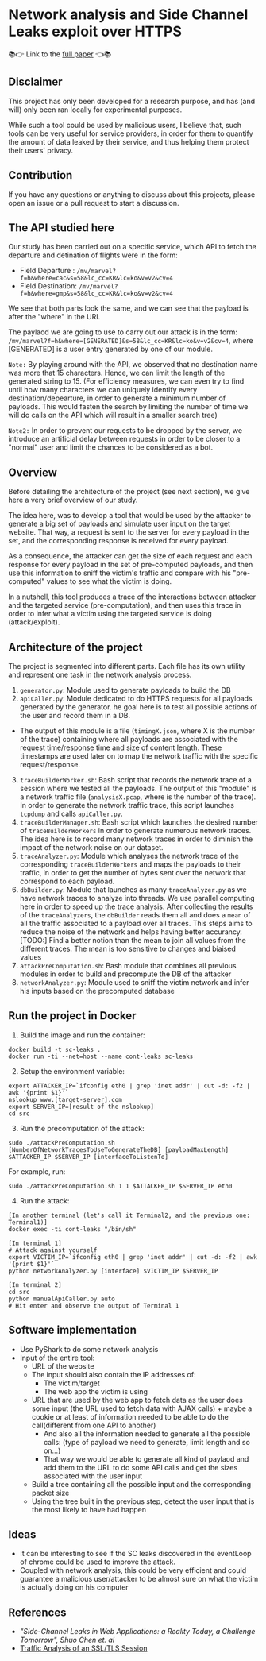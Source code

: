 # Network analysis and Side Channel Leaks exploit over HTTPS

📚👉 Link to the [full paper](./paper/paper.pdf) 👈📚

## Disclaimer

This project has only been developed for a research purpose, and has (and will) only been ran locally for experimental purposes.

While such a tool could be used by malicious users, I believe that, such tools can be very useful for service providers, in order for them to quantify the amount of data leaked by their service, and thus helping them protect their users' privacy.

## Contribution

If you have any questions or anything to discuss about this projects, please open an issue or a pull request to start a discussion.

## The API studied here

Our study has been carried out on a specific service, which API to fetch the departure and detination of flights were in the form:

- Field Departure : `/mv/marvel?f=h&where=cac&s=58&lc_cc=KR&lc=ko&v=v2&cv=4`
- Field Destination: `/mv/marvel?f=h&where=gmp&s=58&lc_cc=KR&lc=ko&v=v2&cv=4`

We see that both parts look the same, and we can see that the payload is after the "where" in the URI.

The paylaod we are going to use to carry out our attack is in the form:
`/mv/marvel?f=h&where=[GENERATED]&s=58&lc_cc=KR&lc=ko&v=v2&cv=4`, where [GENERATED] is a user entry generated by one of our module. 

`Note:` By playing around with the API, we observed that no destination name was more that 15 characters. 
Hence, we can limit the length of the generated string to 15. 
(For efficiency measures, we can even try to find until how many characters we can uniquely identify every destination/depearture, in order to generate a minimum number of payloads. This would fasten the search by limiting the number of time we will do calls on the API which will result in a smaller search tree)

`Note2:` In order to prevent our requests to be dropped by the server, we introduce an artificial delay between requests in order to be closer to a "normal" user and limit the chances to be considered as a bot.

## Overview

Before detailing the architecture of the project (see next section), we give here a very brief overview of our study.

The idea here, was to develop a tool that would be used by the attacker to generate a big set of payloads and simulate user input on the target website. That way, a request is sent to the server for every payload in the set, and the corresponding response is received for every payload.

As a consequence, the attacker can get the size of each request and each response for every payload in the set of pre-computed payloads, and then use this information to sniff the victim's traffic and compare with his "pre-computed" values to see what the victim is doing.

In a nutshell, this tool produces a trace of the interactions between attacker and the targeted service (pre-computation), and then uses this trace in order to infer what a victim using the targeted service is doing (attack/exploit).

## Architecture of the project

The project is segmented into different parts. Each file has its own utility and represent one task in the network analysis process.

1. `generator.py`: Module used to generate payloads to build the DB
2. `apiCaller.py`: Module dedicated to do HTTPS requests for all payloads generated by the generator. he goal here is to test all possible actions of the user and record them in a DB.
  - The output of this module is a file (`timingX.json`, where X is the number of the trace) containing where all payloads are associated with the request time/response time and size of content length. These timestamps are used later on to map the network traffic with the specific request/response.
3. `traceBuilderWorker.sh`: Bash script that records the network trace of a session where we tested all the payloads. The output of this "module" is a network traffic file (`analysisX.pcap`, where is the number of the trace). In order to generate the network traffic trace, this script launches `tcpdump` and calls `apiCaller.py`.
4. `traceBuilderManager.sh`: Bash script which launches the desired number of `traceBuilderWorkers` in order to generate numerous network traces. The idea here is to record many network traces in order to diminish the impact of the network noise on our dataset.
5. `traceAnalyzer.py`: Module which analyses the network trace of the corresponding `traceBuilderWorkers` and maps the payloads to their traffic, in order to get the number of bytes sent over the network that correspond to each payload.
6. `dbBuilder.py`: Module that launches as many `traceAnalyzer.py` as we have network traces to analyze into threads. We use parallel computing here in order to speed up the trace analysis. After collecting the results of the `traceAnalyzers`, the `dbBuilder` reads them all and does a `mean` of all the traffic associated to a payload over all traces. This steps aims to reduce the noise of the network and helps having better accurancy. [TODO:] Find a better notion than the mean to join all values from the different traces. The mean is too sensitive to changes and biaised values
7. `attackPreComputation.sh`: Bash module that combines all previous modules in order to build and precompute the DB of the attacker
7. `networkAnalyzer.py`: Module used to sniff the victim network and infer his inputs based on the precomputed database

## Run the project in Docker

1. Build the image and run the container:
```
docker build -t sc-leaks .
docker run -ti --net=host --name cont-leaks sc-leaks
```
2. Setup the environment variable:
```
export ATTACKER_IP=`ifconfig eth0 | grep 'inet addr' | cut -d: -f2 | awk '{print $1}'`
nslookup www.[target-server].com
export SERVER_IP=[result of the nslookup]
cd src
```
3. Run the precomputation of the attack:
```
sudo ./attackPreComputation.sh [NumberOfNetworkTracesToUseToGenerateTheDB] [payloadMaxLength] $ATTACKER_IP $SERVER_IP [interfaceToListenTo]
```
For example, run:
```
sudo ./attackPreComputation.sh 1 1 $ATTACKER_IP $SERVER_IP eth0
```
4. Run the attack:
```
[In another terminal (let's call it Terminal2, and the previous one: Terminal1)]
docker exec -ti cont-leaks "/bin/sh"

[In terminal 1]
# Attack against yourself
export VICTIM_IP=`ifconfig eth0 | grep 'inet addr' | cut -d: -f2 | awk '{print $1}'`
python networkAnalyzer.py [interface] $VICTIM_IP $SERVER_IP

[In terminal 2]
cd src
python manualApiCaller.py auto
# Hit enter and observe the output of Terminal 1
```

## Software implementation

- Use PyShark to do some network analysis
- Input of the entire tool:
  - URL of the website 
  - The input should also contain the IP addresses of:
    - The victim/target
    - The web app the victim is using
  - URL that are used by the web app to fetch data as the user does some input (the URL used to fetch data with AJAX calls) + maybe a cookie or at least of information needed to be able to do the call(different from one API to another)
    - And also all the information needed to generate all the possible calls: (type of payload we need to generate, limit length and so on...)
    - That way we would be able to generate all kind of paylaod and add them to the URL to do some API calls and get the sizes associated with the user input
  - Build a tree containing all the possible input and the corresponding packet size
  - Using the tree built in the previous step, detect the user input that is the most likely to have had happen

## Ideas

- It can be interesting to see if the SC leaks discovered in the eventLoop of chrome could be used to improve the attack.
- Coupled with network analysis, this could be very efficient and could guarantee a malicious user/attacker to be almost sure on what the victim is actually doing on his computer

## References

- *"Side-Channel Leaks in Web Applications: a Reality Today, a Challenge Tomorrow", Shuo Chen et. al*
- [Traffic Analysis of an SSL/TLS Session](http://blog.fourthbit.com/2014/12/23/traffic-analysis-of-an-ssl-slash-tls-session)
